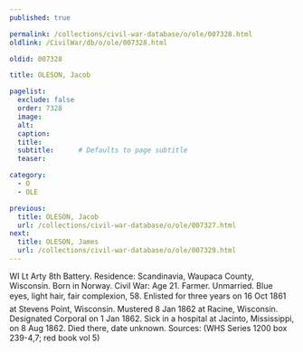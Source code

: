```yaml
---
published: true

permalink: /collections/civil-war-database/o/ole/007328.html
oldlink: /CivilWar/db/o/ole/007328.html

oldid: 007328

title: OLESON, Jacob

pagelist:
  exclude: false
  order: 7328
  image: 
  alt:
  caption:
  title:
  subtitle:      # Defaults to page subtitle
  teaser:

category: 
  - O 
  - OLE

previous:
  title: OLESON, Jacob
  url: /collections/civil-war-database/o/ole/007327.html  
next:
  title: OLESON, James
  url: /collections/civil-war-database/o/ole/007329.html   
---
```

WI Lt Arty 8th Battery. Residence: Scandinavia, Waupaca County, Wisconsin. Born in Norway. Civil War: Age 21. Farmer. Unmarried. Blue eyes, light hair, fair complexion, 5&#146;8&#148;. Enlisted for three years on 16 Oct 1861 at Stevens Point, Wisconsin. Mustered 8 Jan 1862 at Racine, Wisconsin. Designated Corporal on 1 Jan 1862. Sick in a hospital at Jacinto, Mississippi, on 8 Aug 1862. Died there, date unknown. Sources: (WHS Series 1200 box 239-4,7; red book vol 5)